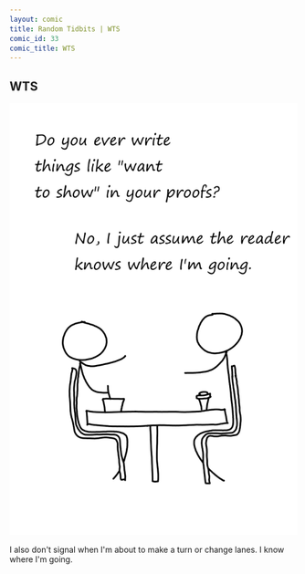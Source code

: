 ```yaml
---
layout: comic
title: Random Tidbits | WTS
comic_id: 33
comic_title: WTS
---
```


## WTS

<img id="img33" src="/assets/images/33.png">

I also don't signal when I'm about to make a turn or change lanes. I know where I'm going.
